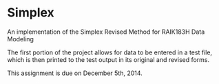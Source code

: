 Simplex
=======

An implementation of the Simplex Revised Method for RAIK183H Data Modeling

The first portion of the project allows for data to be entered in a test file, which is then printed to the test output in its original and revised forms.

This assignment is due on December 5th, 2014.
